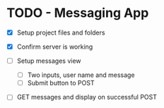 # TODO - Messaging App
- [x] Setup project files and folders
- [x] Confirm server is working
- [ ] Setup messages view
    - [ ] Two inputs, user name and message
    - [ ] Submit button to POST
- [ ] GET messages and display on successful POST

